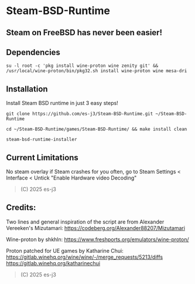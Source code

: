 # Steam-BSD-Runtime

## Steam on FreeBSD has never been easier!

## Dependencies
```su -l root -c 'pkg install wine-proton wine zenity git' && /usr/local/wine-proton/bin/pkg32.sh install wine-proton wine mesa-dri```

## Installation
Install Steam BSD runtime in just 3 easy steps!

```git clone https://github.com/es-j3/Steam-BSD-Runtime.git ~/Steam-BSD-Runtime```

```cd ~/Steam-BSD-Runtime/games/Steam-BSD-Runtime/ && make install clean```

```steam-bsd-runtime-installer```

## Current Limitations
No steam overlay
if Steam crashes for you often, go to Steam Settings < Interface < Untick "Enable Hardware video Decoding"


> (C) 2025 es-j3

## Credits:

Two lines and general inspiration of the script are from Alexander Vereeken's Mizutamari: https://codeberg.org/Alexander88207/Mizutamari

Wine-proton by shkhln: https://www.freshports.org/emulators/wine-proton/

Proton patched for UE games by Katharine Chui: https://gitlab.winehq.org/wine/wine/-/merge_requests/5213/diffs https://gitlab.winehq.org/katharinechui

> (C) 2025 es-j3
